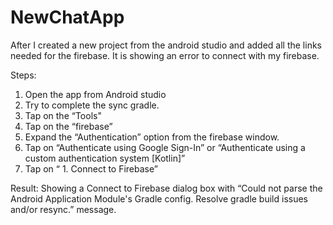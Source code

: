 # NewChatApp
After I created a new project from the android studio and added all the links needed for the firebase. It is showing an error to connect with my firebase.

Steps:

1.  Open the app from Android studio
2.  Try to complete the sync gradle.
3.  Tap on the “Tools"
4.  Tap on the “firebase” 
5.  Expand the “Authentication” option from the firebase window.
6.  Tap on “Authenticate using Google Sign-In” or “Authenticate using a custom authentication system [Kotlin]”
7.  Tap on “ 1. Connect to Firebase”

Result: 
Showing a Connect to Firebase dialog box with “Could not parse the Android Application Module's Gradle config. Resolve gradle build issues and/or resync.” message. 
